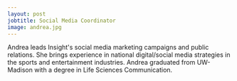 ```yaml
---
layout: post
jobtitle: Social Media Coordinator
image: andrea.jpg
---
```


Andrea leads Insight's social media marketing campaigns and public relations. She brings experience in national digital/social media strategies in the sports and entertainment industries. Andrea graduated from UW-Madison with a degree in Life Sciences Communication.